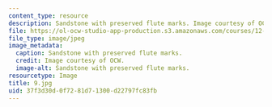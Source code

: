 ```yaml
---
content_type: resource
description: Sandstone with preserved flute marks. Image courtesy of OCW.
file: https://ol-ocw-studio-app-production.s3.amazonaws.com/courses/12-110-sedimentary-geology-fall-2004/37f3d30d0f7281d71300d22797fc83fb_9.jpg
file_type: image/jpeg
image_metadata:
  caption: Sandstone with preserved flute marks.
  credit: Image courtesy of OCW.
  image-alt: Sandstone with preserved flute marks.
resourcetype: Image
title: 9.jpg
uid: 37f3d30d-0f72-81d7-1300-d22797fc83fb
---
```

